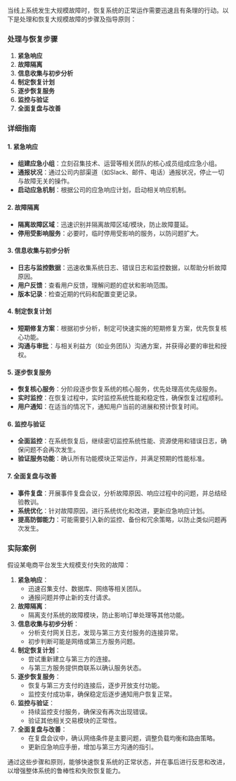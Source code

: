 <font style="color:rgba(0, 0, 0, 0.82);">当线上系统发生大规模故障时，恢复系统的正常运作需要迅速且有条理的行动。以下是处理和恢复大规模故障的步骤及指导原则：</font>

### <font style="color:rgba(0, 0, 0, 0.82);">处理与恢复步骤</font>
1. **<font style="color:rgba(0, 0, 0, 0.82);">紧急响应</font>**
2. **<font style="color:rgba(0, 0, 0, 0.82);">故障隔离</font>**
3. **<font style="color:rgba(0, 0, 0, 0.82);">信息收集与初步分析</font>**
4. **<font style="color:rgba(0, 0, 0, 0.82);">制定恢复计划</font>**
5. **<font style="color:rgba(0, 0, 0, 0.82);">逐步恢复服务</font>**
6. **<font style="color:rgba(0, 0, 0, 0.82);">监控与验证</font>**
7. **<font style="color:rgba(0, 0, 0, 0.82);">全面复盘与改善</font>**

### <font style="color:rgba(0, 0, 0, 0.82);">详细指南</font>
#### <font style="color:rgba(0, 0, 0, 0.82);">1. 紧急响应</font>
+ **<font style="color:rgba(0, 0, 0, 0.82);">组建应急小组</font>**<font style="color:rgba(0, 0, 0, 0.82);">：立刻召集技术、运营等相关团队的核心成员组成应急小组。</font>
+ **<font style="color:rgba(0, 0, 0, 0.82);">通报状况</font>**<font style="color:rgba(0, 0, 0, 0.82);">：通过公司内部渠道（如Slack、邮件、电话）通报状况，停止一切与故障无关的操作。</font>
+ **<font style="color:rgba(0, 0, 0, 0.82);">启动应急机制</font>**<font style="color:rgba(0, 0, 0, 0.82);">：根据公司的应急响应计划，启动相关响应机制。</font>

#### <font style="color:rgba(0, 0, 0, 0.82);">2. 故障隔离</font>
+ **<font style="color:rgba(0, 0, 0, 0.82);">隔离故障区域</font>**<font style="color:rgba(0, 0, 0, 0.82);">：迅速识别并隔离故障区域/模块，防止故障蔓延。</font>
+ **<font style="color:rgba(0, 0, 0, 0.82);">停用受影响服务</font>**<font style="color:rgba(0, 0, 0, 0.82);">：必要时，临时停用受影响的服务，以防问题扩大。</font>

#### <font style="color:rgba(0, 0, 0, 0.82);">3. 信息收集与初步分析</font>
+ **<font style="color:rgba(0, 0, 0, 0.82);">日志与监控数据</font>**<font style="color:rgba(0, 0, 0, 0.82);">：迅速收集系统日志、错误日志和监控数据，以帮助分析故障原因。</font>
+ **<font style="color:rgba(0, 0, 0, 0.82);">用户反馈</font>**<font style="color:rgba(0, 0, 0, 0.82);">：查看用户反馈，理解问题的症状和影响范围。</font>
+ **<font style="color:rgba(0, 0, 0, 0.82);">版本记录</font>**<font style="color:rgba(0, 0, 0, 0.82);">：检查近期的代码和配置变更记录。</font>

#### <font style="color:rgba(0, 0, 0, 0.82);">4. 制定恢复计划</font>
+ **<font style="color:rgba(0, 0, 0, 0.82);">短期修复方案</font>**<font style="color:rgba(0, 0, 0, 0.82);">：根据初步分析，制定可快速实施的短期修复方案，优先恢复核心功能。</font>
+ **<font style="color:rgba(0, 0, 0, 0.82);">沟通与审批</font>**<font style="color:rgba(0, 0, 0, 0.82);">：与相关利益方（如业务团队）沟通方案，并获得必要的审批和授权。</font>

#### <font style="color:rgba(0, 0, 0, 0.82);">5. 逐步恢复服务</font>
+ **<font style="color:rgba(0, 0, 0, 0.82);">恢复核心服务</font>**<font style="color:rgba(0, 0, 0, 0.82);">：分阶段逐步恢复系统的核心服务，优先处理高优先级服务。</font>
+ **<font style="color:rgba(0, 0, 0, 0.82);">实时监控</font>**<font style="color:rgba(0, 0, 0, 0.82);">：在恢复过程中，实时监控系统性能和稳定性，确保恢复过程顺利。</font>
+ **<font style="color:rgba(0, 0, 0, 0.82);">用户通知</font>**<font style="color:rgba(0, 0, 0, 0.82);">：在适当的情况下，通知用户当前的进展和预计恢复时间。</font>

#### <font style="color:rgba(0, 0, 0, 0.82);">6. 监控与验证</font>
+ **<font style="color:rgba(0, 0, 0, 0.82);">全面监控</font>**<font style="color:rgba(0, 0, 0, 0.82);">：在系统恢复后，继续密切监控系统性能、资源使用和错误日志，确保问题不会再次发生。</font>
+ **<font style="color:rgba(0, 0, 0, 0.82);">验证服务功能</font>**<font style="color:rgba(0, 0, 0, 0.82);">：确认所有功能模块正常运作，并满足预期的性能标准。</font>

#### <font style="color:rgba(0, 0, 0, 0.82);">7. 全面复盘与改善</font>
+ **<font style="color:rgba(0, 0, 0, 0.82);">事件复盘</font>**<font style="color:rgba(0, 0, 0, 0.82);">：开展事件复盘会议，分析故障原因、响应过程中的问题，并总结经验教训。</font>
+ **<font style="color:rgba(0, 0, 0, 0.82);">系统优化</font>**<font style="color:rgba(0, 0, 0, 0.82);">：针对故障原因，进行系统优化和改进，更新应急响应计划。</font>
+ **<font style="color:rgba(0, 0, 0, 0.82);">提高防御能力</font>**<font style="color:rgba(0, 0, 0, 0.82);">：可能需要引入新的监控、备份和冗余策略，以防止类似问题再次发生。</font>

### <font style="color:rgba(0, 0, 0, 0.82);">实际案例</font>
<font style="color:rgba(0, 0, 0, 0.82);">假设某电商平台发生大规模支付失败的故障：</font>

1. **<font style="color:rgba(0, 0, 0, 0.82);">紧急响应</font>**<font style="color:rgba(0, 0, 0, 0.82);">：</font>
    - <font style="color:rgba(0, 0, 0, 0.82);">迅速召集支付、数据库、网络等相关团队。</font>
    - <font style="color:rgba(0, 0, 0, 0.82);">通报问题并停止新的支付请求。</font>
2. **<font style="color:rgba(0, 0, 0, 0.82);">故障隔离</font>**<font style="color:rgba(0, 0, 0, 0.82);">：</font>
    - <font style="color:rgba(0, 0, 0, 0.82);">隔离支付系统的故障模块，防止影响订单处理等其他功能。</font>
3. **<font style="color:rgba(0, 0, 0, 0.82);">信息收集与初步分析</font>**<font style="color:rgba(0, 0, 0, 0.82);">：</font>
    - <font style="color:rgba(0, 0, 0, 0.82);">分析支付网关日志，发现与第三方支付服务的连接异常。</font>
    - <font style="color:rgba(0, 0, 0, 0.82);">初步判断可能是网络或第三方服务问题。</font>
4. **<font style="color:rgba(0, 0, 0, 0.82);">制定恢复计划</font>**<font style="color:rgba(0, 0, 0, 0.82);">：</font>
    - <font style="color:rgba(0, 0, 0, 0.82);">尝试重新建立与第三方的连接。</font>
    - <font style="color:rgba(0, 0, 0, 0.82);">与第三方服务提供商联系以确认服务状态。</font>
5. **<font style="color:rgba(0, 0, 0, 0.82);">逐步恢复服务</font>**<font style="color:rgba(0, 0, 0, 0.82);">：</font>
    - <font style="color:rgba(0, 0, 0, 0.82);">恢复与第三方支付的连接后，逐步开放支付功能。</font>
    - <font style="color:rgba(0, 0, 0, 0.82);">监控支付成功率，确保稳定后逐步通知用户恢复正常。</font>
6. **<font style="color:rgba(0, 0, 0, 0.82);">监控与验证</font>**<font style="color:rgba(0, 0, 0, 0.82);">：</font>
    - <font style="color:rgba(0, 0, 0, 0.82);">持续监控支付服务，确保没有再次出现错误。</font>
    - <font style="color:rgba(0, 0, 0, 0.82);">验证其他相关交易模块的正常性。</font>
7. **<font style="color:rgba(0, 0, 0, 0.82);">全面复盘与改善</font>**<font style="color:rgba(0, 0, 0, 0.82);">：</font>
    - <font style="color:rgba(0, 0, 0, 0.82);">在复盘会议中，确认网络条件是主要问题，调整负载均衡和路由策略。</font>
    - <font style="color:rgba(0, 0, 0, 0.82);">更新应急响应手册，增加与第三方沟通的指引。</font>

<font style="color:rgba(0, 0, 0, 0.82);">通过这些步骤和原则，能够快速恢复系统的正常状态，并在事后进行反思和改进，以增强整体系统的鲁棒性和失败恢复能力。</font>


